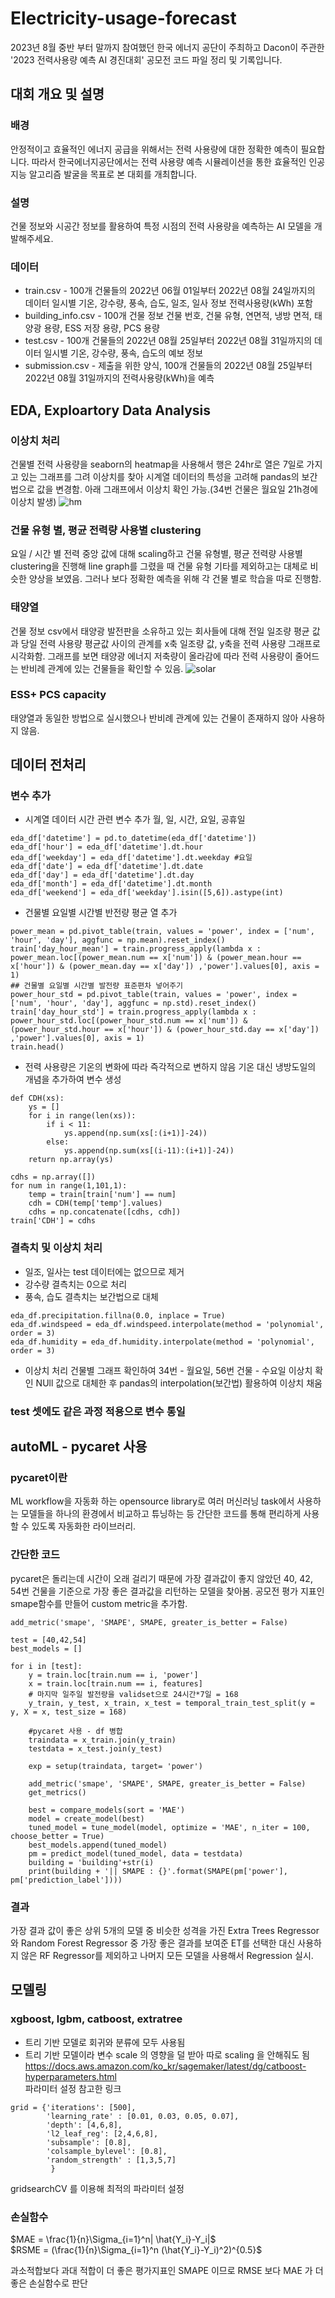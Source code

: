 # Electricity-usage-forecast

2023년 8월 중반 부터 말까지 참여했던 한국 에너지 공단이 주최하고 Dacon이 주관한 '2023 전력사용량 예측 AI 경진대회' 공모전 코드 파일 정리 및 기록입니다. 

## 대회 개요 및 설명

### 배경
안정적이고 효율적인 에너지 공급을 위해서는 전력 사용량에 대한 정확한 예측이 필요합니다.
따라서 한국에너지공단에서는 전력 사용량 예측 시뮬레이션을 통한 효율적인 인공지능 알고리즘 발굴을 목표로 본 대회를 개최합니다.

### 설명
건물 정보와 시공간 정보를 활용하여 특정 시점의 전력 사용량을 예측하는 AI 모델을 개발해주세요.

### 데이터
* train.csv - 100개 건물들의 2022년 06월 01일부터 2022년 08월 24일까지의 데이터
  일시별 기온, 강수량, 풍속, 습도, 일조, 일사 정보
  전력사용량(kWh) 포함
* building_info.csv - 100개 건물 정보
  건물 번호, 건물 유형, 연면적, 냉방 면적, 태양광 용량, ESS 저장 용량, PCS 용량
* test.csv - 100개 건물들의 2022년 08월 25일부터 2022년 08월 31일까지의 데이터
  일시별 기온, 강수량, 풍속, 습도의 예보 정보
* submission.csv - 제출을 위한 양식, 100개 건물들의 2022년 08월 25일부터 2022년 08월 31일까지의 전력사용량(kWh)을 예측

## EDA, Exploartory Data Analysis

### 이상치 처리
건물별 전력 사용량을 seaborn의 heatmap을 사용해서 행은 24hr로 열은 7일로 가지고 있는 그래프를 그려 이상치를 찾아 시계열 데이터의 특성을 고려해 pandas의 보간법으로 값을 변경함. 아래 그래프에서 이상치 확인 가능.(34번 건물은 월요일 21h경에 이상치 발생)
![hm](https://github.com/Junoflows/Electricity-usage-forecast/assets/79469037/5851e3f0-9986-48f9-9344-372540ee7b6e)

### 건물 유형 별, 평균 전력량 사용별 clustering
요일 / 시간 별 전력 중앙 값에 대해 scaling하고 건물 유형별, 평균 전력량 사용별 clustering을 진행해 line graph를 그렸을 때 건물 유형 기타를 제외하고는 대체로 비슷한 양상을 보였음. 그러나 보다 정확한 예측을 위해 각 건물 별로 학습을 따로 진행함.

### 태양열
건물 정보 csv에서 태양광 발전판을 소유하고 있는 회사들에 대해 전일 일조량 평균 값과 당일 전력 사용량 평균값 사이의 관계를 x축 일조량 값, y축을 전력 사용량 그래프로 시각화함. 그래프를 보면 태양광 에너지 저축량이 올라감에 따라 전력 사용량이 줄어드는 반비례 관계에 있는 건물들을 확인할 수 있음. 
![solar](https://github.com/Junoflows/Electricity-usage-forecast/assets/79469037/31e814b6-84d5-4973-a8e0-a01fc04e8c55)

### ESS+ PCS capacity
태양열과 동일한 방법으로 실시했으나 반비례 관계에 있는 건물이 존재하지 않아 사용하지 않음.


## 데이터 전처리

### 변수 추가
+ 시계열 데이터 시간 관련 변수 추가
  월, 일, 시간, 요일, 공휴일
```
eda_df['datetime'] = pd.to_datetime(eda_df['datetime'])
eda_df['hour'] = eda_df['datetime'].dt.hour
eda_df['weekday'] = eda_df['datetime'].dt.weekday #요일
eda_df['date'] = eda_df['datetime'].dt.date
eda_df['day'] = eda_df['datetime'].dt.day
eda_df['month'] = eda_df['datetime'].dt.month
eda_df['weekend'] = eda_df['weekday'].isin([5,6]).astype(int)
```
+ 건물별 요일별 시간별 반전량 평균 열 추가
```
power_mean = pd.pivot_table(train, values = 'power', index = ['num', 'hour', 'day'], aggfunc = np.mean).reset_index()
train['day_hour_mean'] = train.progress_apply(lambda x : power_mean.loc[(power_mean.num == x['num']) & (power_mean.hour == x['hour']) & (power_mean.day == x['day']) ,'power'].values[0], axis = 1)
## 건물별 요일별 시간별 발전량 표준편차 넣어주기
power_hour_std = pd.pivot_table(train, values = 'power', index = ['num', 'hour', 'day'], aggfunc = np.std).reset_index()
train['day_hour_std'] = train.progress_apply(lambda x : power_hour_std.loc[(power_hour_std.num == x['num']) & (power_hour_std.hour == x['hour']) & (power_hour_std.day == x['day']) ,'power'].values[0], axis = 1)
train.head()
```


+ 전력 사용량은 기온의 변화에 따라 즉각적으로 변하지 않음
  기온 대신 냉방도일의 개념을 추가하여 변수 생성
```
def CDH(xs):
    ys = []
    for i in range(len(xs)):
        if i < 11:
            ys.append(np.sum(xs[:(i+1)]-24))
        else:
            ys.append(np.sum(xs[(i-11):(i+1)]-24))
    return np.array(ys)

cdhs = np.array([])
for num in range(1,101,1):
    temp = train[train['num'] == num]
    cdh = CDH(temp['temp'].values)
    cdhs = np.concatenate([cdhs, cdh])
train['CDH'] = cdhs
```

### 결측치 및 이상치 처리
+ 일조, 일사는 test 데이터에는 없으므로 제거
+ 강수량 결측치는 0으로 처리
+ 풍속, 습도 결측치는 보간법으로 대체
```
eda_df.precipitation.fillna(0.0, inplace = True)
eda_df.windspeed = eda_df.windspeed.interpolate(method = 'polynomial', order = 3)
eda_df.humidity = eda_df.humidity.interpolate(method = 'polynomial', order = 3)
```
+ 이상치 처리
  건물별 그래프 확인하여 34번 - 월요일, 56번 건물 - 수요일 이상치 확인
  NUll 값으로 대체한 후 pandas의 interpolation(보간법) 활용하여 이상치 채움

### test 셋에도 같은 과정 적용으로 변수 통일

## autoML - pycaret 사용

### pycaret이란 
ML workflow을 자동화 하는 opensource library로 여러 머신러닝 task에서 사용하는 모델들을 하나의 환경에서 비교하고 튜닝하는 등 간단한 코드를 통해 편리하게 사용할 수 있도록 자동화한 라이브러리.

### 간단한 코드
pycaret은 돌리는데 시간이 오래 걸리기 때문에 가장 결과값이 좋지 않았던 40, 42, 54번 건물을 기준으로 가장 좋은 결과값을 리턴하는 모델을 찾아봄.
공모전 평가 지표인 smape함수를 만들어 custom metric을 추가함.
```
add_metric('smape', 'SMAPE', SMAPE, greater_is_better = False)

test = [40,42,54]
best_models = []

for i in [test]:
    y = train.loc[train.num == i, 'power']
    x = train.loc[train.num == i, features]
    # 마지막 일주일 발전량을 validset으로 24시간*7일 = 168
    y_train, y_test, x_train, x_test = temporal_train_test_split(y = y, X = x, test_size = 168)

    #pycaret 사용 - df 병합
    traindata = x_train.join(y_train)
    testdata = x_test.join(y_test)

    exp = setup(traindata, target= 'power')

    add_metric('smape', 'SMAPE', SMAPE, greater_is_better = False)
    get_metrics()

    best = compare_models(sort = 'MAE')
    model = create_model(best)
    tuned_model = tune_model(model, optimize = 'MAE', n_iter = 100,  choose_better = True)
    best_models.append(tuned_model)
    pm = predict_model(tuned_model, data = testdata)
    building = 'building'+str(i)
    print(building + '|| SMAPE : {}'.format(SMAPE(pm['power'], pm['prediction_label'])))
```

### 결과
가장 결과 값이 좋은 상위 5개의 모델 중 비슷한 성격을 가진 Extra Trees Regressor와 Random Forest Regressor 중 가장 좋은 결과를 보여준 ET를 선택한 대신 사용하지 않은 RF Regressor를 제외하고 나머지 모든 모델을 사용해서 Regression 실시.



## 모델링

### xgboost, lgbm, catboost, extratree
+ 트리 기반 모델로 회귀와 분류에 모두 사용됨
+ 트리 기반 모델이라 변수 scale 의 영향을 덜 받아 따로 scaling 을 안해줘도 됨
https://docs.aws.amazon.com/ko_kr/sagemaker/latest/dg/catboost-hyperparameters.html  
파라미터 설정 참고한 링크

```
grid = {'iterations': [500],
        'learning_rate' : [0.01, 0.03, 0.05, 0.07],
        'depth': [4,6,8],
        'l2_leaf_reg': [2,4,6,8],
        'subsample': [0.8],
        'colsample_bylevel': [0.8],
        'random_strength' : [1,3,5,7]
         }
```
gridsearchCV 를 이용해 최적의 파라미터 설정

### 손실함수
$MAE = \frac{1}{n}\Sigma_{i=1}^n| \hat{Y_i}-Y_i|$ <br/>
$RSME = (\frac{1}{n}\Sigma_{i=1}^n (\hat{Y_i}-Y_i)^2)^{0.5}$  

과소적합보다 과대 적합이 더 좋은 평가지표인 SMAPE 이므로 RMSE 보다 MAE 가 더 좋은 손실함수로 판단





